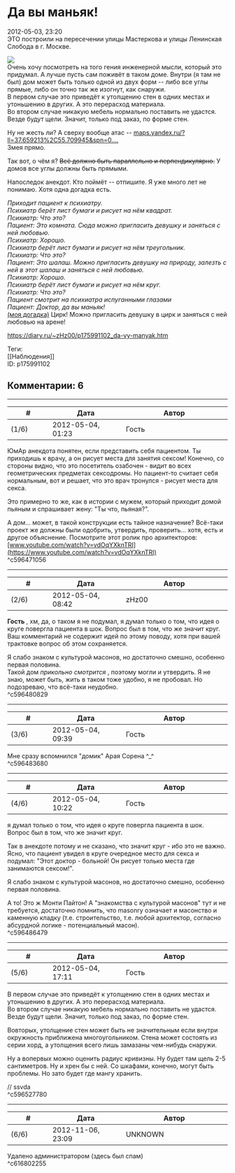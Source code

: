 Да вы маньяк!
=============

  
2012-05-03, 23:20  
 ЭТО построили на пересечении улицы Мастеркова и улицы Ленинская Слобода в г. Москве.   
   
   [![](http://s019.radikal.ru/i631/1205/c0/dbc50f861c13t.jpg)](http://radikal.ru/F/s019.radikal.ru/i631/1205/c0/dbc50f861c13.jpg)     
 Очень хочу посмотреть на того гения инженерной мысли, который это придумал. А лучше пусть сам поживёт в таком доме. Внутри (я там не был) дом может быть только одной из двух форм -- либо все углы прямые, либо он точно так же изогнут, как снаружи.   
 В первом случае это приведёт к утолщению стен в одних местах и утоньшению в других. А это перерасход материала.   
 Во втором случае никакую мебель нормально поставить не удастся. Везде будут щели. Значит, только под заказ, по форме стен.   
   
 Ну не жесть ли? А сверху вообще атас --  [maps.yandex.ru/?ll=37.659213%2C55.709945&spn=0....](http://maps.yandex.ru/?ll=37.659213%2C55.709945&spn=0.010085%2C0.004543&z=17&l=map)    
 Змея прямо.   
   
 Так вот, о чём я?  ~~Всё должно быть параллельно и перпендикулярно.~~  У домов все углы должны быть прямыми.   
   
 Напоследок анекдот. Кто поймёт -- отпишите. Я уже много лет не понимаю. Хотя одна догадка есть.   
   
  *Приходит пациент к психиатру.   
 Психиатр берёт лист бумаги и рисует на нём квадрат.   
 Психиатр: Что это?   
 Пациент: Это комната. Сюда можно пригласить девушку и заняться с ней любовью.   
 Психиатр: Хорошо.   
 Психиатр берёт лист бумаги и рисует на нём треугольник.   
 Психиатр: Что это?   
 Пациент: Это шалаш. Можно пригласить девушку на природу, залезть с ней в этот шалаш и заняться с ней любовью.   
 Психиатр: Хорошо.   
 Психиатр берёт лист бумаги и рисует на нём круг.   
 Психиатр: Что это?   
 Пациент смотрит на психиатра испуганными глазами   
 Пациент: Доктор, да вы маньяк!*    
  [(моя догадка)](https://zHz00.diary.ru/p175991102.htm?index=1#linkmore175991102m1)    Цирк! Можно пригласить девушку в цирк и заняться с ней любовью на арене!     
  
<https://diary.ru/~zHz00/p175991102_da-vy-manyak.htm>  
  
Теги:  
[[Наблюдения]]  
ID: p175991102  


Комментарии: 6
--------------

  


---



|         #         |              Дата              |                     Автор                     |           ID           |
| --- | --- | --- | --- |
| (1/6) | 2012-05-04, 01:23 | Гость | c596471056 |

  
 ЮмАр анекдота понятен, если представить себя пациентом. Ты приходишь к врачу, а он рисует места для занятия сексом! Конечно, со стороны видно, что это посетитель озабочен - видит во всех геометрических предметах сексодромы. Но пациент-то считает себя нормальным, вот и решает, что это врач тронулся - рисует места для секса.   
   
 Это примерно то же, как в истории с мужем, который приходит домой пьяным и спрашивает жену: "Ты что, пьяная?".   
   
 А дом... может, в такой конструкции есть тайное назначение? Всё-таки проект же должны были одобрить, утвердить, проверить... хотя, есть и другое объяснение. Посмотрите этот ролик про архитекторов:  [www.youtube.com/watch?v=vdOqYXknTRI](https://www.youtube.com/watch?v=vdOqYXknTRI)    
 ^c596471056

---



|         #         |              Дата              |                     Автор                     |           ID           |
| --- | --- | --- | --- |
| (2/6) | 2012-05-04, 08:42 | zHz00 | c596480829 |

  
  **Гость**  , хм, да, о таком я не подумал, я думал только о том, что идея о круге повергла пациента в шок. Вопрос был в том, что же значит круг. Ваш комментарий не содержит идей по этому поводу, хотя при вашей трактовке вопрос об этом сохраняется.   
   
 Я слабо знаком с культурой масонов, но достаточно смешно, особенно первая половина.   
 Такой дом  *прикольно смотрится*  , поэтому могли и утвердить. Я не знаю, может быть, жить в таком тоже удобно, я не пробовал. Но подозреваю, что всё-таки неудобно.   
 ^c596480829

---



|         #         |              Дата              |                     Автор                     |           ID           |
| --- | --- | --- | --- |
| (3/6) | 2012-05-04, 09:39 | Гость | c596483680 |

  
 Мне сразу вспомнился "домик" Арая Сорена ^\_^   
 ^c596483680

---



|         #         |              Дата              |                     Автор                     |           ID           |
| --- | --- | --- | --- |
| (4/6) | 2012-05-04, 10:22 | Гость | c596486479 |

  
  я думал только о том, что идея о круге повергла пациента в шок. Вопрос был в том, что же значит круг.    
   
 Так в анекдоте потому и не сказано, что значит круг - ибо это не важно. Ясно, что пациент увидел в круге очередное место для секса и подумал: "Этот доктор - больной! Он рисует только места где занимаются сексом!".   
   
  Я слабо знаком с культурой масонов, но достаточно смешно, особенно первая половина.    
   
 А то! Это ж Монти Пайтон! А "знакомства с культурой масонов" тут и не требуется, достаточно помнить, что masonry означает и масонство и каменную кладку (т.е. строительство, т.е. любой архитектор, согласно абсурдной логике - потенциальный масон).   
 ^c596486479

---



|         #         |              Дата              |                     Автор                     |           ID           |
| --- | --- | --- | --- |
| (5/6) | 2012-05-04, 17:11 | Гость | c596527780 |

  
  В первом случае это приведёт к утолщению стен в одних местах и утоньшению в других. А это перерасход материала.   
 Во втором случае никакую мебель нормально поставить не удастся. Везде будут щели. Значит, только под заказ, по форме стен.    
   
 Вовторых, утолщение стен может быть не значительным если внутри окружность приближена многоугольником. Стена может состоять из серии хорд, а утолщения всего лишь замазаны чем-нибудь снаружи.   
   
 Ну а вопервых можно оценить радиус кривизны. Ну будет там щель 2-5 сантиметров. Ну и хрен бы с ней. Со шкафами, конечно, могут быть проблемы. Но зато будет где мангу хранить.   
   
 // ssvda   
 ^c596527780

---



|         #         |              Дата              |                     Автор                     |           ID           |
| --- | --- | --- | --- |
| (6/6) | 2012-11-06, 23:09 | UNKNOWN | c616802255 |

  
 Удалено администратором (здесь был спам)   
 ^c616802255